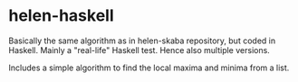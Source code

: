 # helen-haskell

Basically the same algorithm as in helen-skaba repository, but coded in Haskell. Mainly a "real-life" Haskell test. Hence also multiple versions.

Includes a simple algorithm to find the local maxima and minima from a list.
